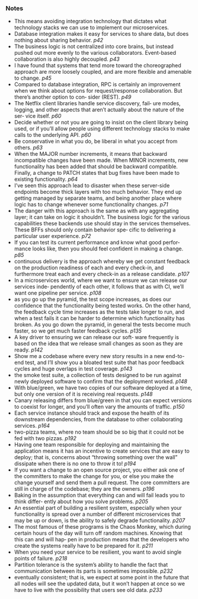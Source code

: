 ### Notes
- This means avoiding integration technology that dictates what technology stacks we can use to implement our microservices.
- Database integration makes it easy for services to share data, but does nothing about sharing behavior. *p42*
- The business logic is not centralized into core brains, but instead pushed out more evenly to the various collaborators. Event-based collaboration is also highly decoupled. *p43*
- I have found that systems that tend more toward the choreographed approach are more loosely coupled, and are more flexible and amenable to change. *p45*
- Compared to database integration, RPC is certainly an improvement when we think about options for request/response collaboration. But there’s another option to con‐ sider (REST). *p49*
- The Netflix client libraries handle service discovery, fail‐ ure modes, logging, and other aspects that aren’t actually about the nature of the ser‐ vice itself. *p60*
- Decide whether or not you are going to insist on the client library being used, or if you’ll allow people using different technology stacks to make calls to the underlying API. *p60*
- Be conservative in what you do, be liberal in what you accept from others. *p63*
- When the MAJOR number increments, it means that backward incompatible changes have been made. When MINOR increments, new functionality has been added that should be backward compatible. Finally, a change to PATCH states that bug fixes have been made to existing functionality. *p64*
- I’ve seen this approach lead to disaster when these server-side endpoints become thick layers with too much behavior. They end up getting managed by separate teams, and being another place where logic has to change whenever some functionality changes. *p71*
- The danger with this approach is the same as with any aggregating layer; it can take on logic it shouldn’t. The business logic for the various capabilities these backends use should stay in the services themselves. These BFFs should only contain behavior spe‐ cific to delivering a particular user experience. *p72*
- If you can test its current performance and know what good perfor‐ mance looks like, then you should feel confident in making a change. *p85*
- continuous delivery is the approach whereby we get constant feedback on the production readiness of each and every check-in, and furthermore treat each and every check-in as a release candidate. *p107*
- In a microservices world, where we want to ensure we can release our services inde‐ pendently of each other, it follows that as with CI, we’ll want one pipeline per service. *p108*
- as you go up the pyramid, the test scope increases, as does our confidence that the functionality being tested works. On the other hand, the feedback cycle time increases as the tests take longer to run, and when a test fails it can be harder to determine which functionality has broken. As you go down the pyramid, in general the tests become much faster, so we get much faster feedback cycles. *p135*
- A key driver to ensuring we can release our soft‐ ware frequently is based on the idea that we release small changes as soon as they are ready. *p142*
- Show me a codebase where every new story results in a new end-to-end test, and I’ll show you a bloated test suite that has poor feedback cycles and huge overlaps in test coverage. *p143*
- the smoke test suite, a collection of tests designed to be run against newly deployed software to confirm that the deployment worked. *p148*
- With blue/green, we have two copies of our software deployed at a time, but only one version of it is receiving real requests. *p148*
- Canary releasing differs from blue/green in that you can expect versions to coexist for longer, and you’ll often vary the amounts of traffic. *p150*
- Each service instance should track and expose the health of its downstream dependencies, from the database to other collaborating services. *p164*
- two-pizza teams, where no team should be so big that it could not be fed with two pizzas. *p192*
- Having one team responsible for deploying and maintaining the application means it has an incentive to create services that are easy to deploy; that is, concerns about “throwing something over the wall” dissipate when there is no one to throw it to! *p194*
- If you want a change to an open source project, you either ask one of the committers to make the change for you, or else you make the change yourself and send them a pull request. The core committers are still in charge of the codebase; they are the owners. *p196*
- Baking in the assumption that everything can and will fail leads you to think differ‐ ently about how you solve problems. *p205*
- An essential part of building a resilient system, especially when your functionality is spread over a number of different microservices that may be up or down, is the ability to safely degrade functionality. *p207*
- The most famous of these programs is the Chaos Monkey, which during certain hours of the day will turn off random machines. Knowing that this can and will hap‐ pen in production means that the developers who create the systems really have to be prepared for it. *p211*
- When you need your service to be resilient, you want to avoid single points of failure. *p218*
- Partition tolerance is the system’s ability to handle the fact that communication between its parts is sometimes impossible. *p232*
- eventually consistent; that is, we expect at some point in the future that all nodes will see the updated data, but it won’t happen at once so we have to live with the possibility that users see old data. *p233*


